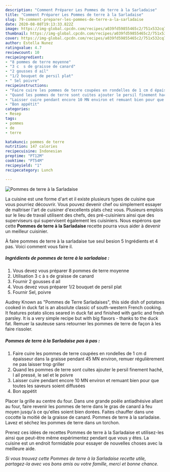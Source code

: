 ```yaml
---
description: "Comment Préparer Les Pommes de terre à la Sarladaise"
title: "Comment Préparer Les Pommes de terre à la Sarladaise"
slug: 79-comment-preparer-les-pommes-de-terre-a-la-sarladaise
date: 2020-08-08T19:13:33.822Z
image: https://img-global.cpcdn.com/recipes/a039fd59855465c2/751x532cq70/pommes-de-terre-a-la-sarladaise-photo-principale-de-la-recette.jpg
thumbnail: https://img-global.cpcdn.com/recipes/a039fd59855465c2/751x532cq70/pommes-de-terre-a-la-sarladaise-photo-principale-de-la-recette.jpg
cover: https://img-global.cpcdn.com/recipes/a039fd59855465c2/751x532cq70/pommes-de-terre-a-la-sarladaise-photo-principale-de-la-recette.jpg
author: Estella Nunez
ratingvalue: 4.7
reviewcount: 10
recipeingredient:
- "8 pommes de terre moyenne"
- "3 c  s de graisse de canard"
- "2 gousses d ail"
- "1/2 bouquet de persil plat"
- " Sel poivre"
recipeinstructions:
- "Faire cuire les pommes de terre coupées en rondelles de 1 cm d épaisseur dans la graisse pendant 45 MN environ, remuer régulièrement ne pas laisser trop griller"
- "Quand les pommes de terre sont cuites ajouter le persil finement haché, l ail pressé, le sel et le poivre"
- "Laisser cuire pendant encore 10 MN environ et remuant bien pour que toutes les saveurs soient diffusées"
- "Bon appétit"
categories:
- Resep
tags:
- pommes
- de
- terre

katakunci: pommes de terre 
nutrition: 147 calories
recipecuisine: Indonesian
preptime: "PT12M"
cooktime: "PT54M"
recipeyield: "1"
recipecategory: Lunch

---
```



![Pommes de terre à la Sarladaise](https://img-global.cpcdn.com/recipes/a039fd59855465c2/751x532cq70/pommes-de-terre-a-la-sarladaise-photo-principale-de-la-recette.jpg)

La cuisine est une forme d'art et il existe plusieurs types de cuisine que vous pourriez découvrir. Vous pouvez devenir chef ou simplement essayer de maîtriser l'art de cuisiner d'excellents plats chez vous. Plusieurs emplois sur le lieu de travail utilisent des chefs, des pré-cuisiniers ainsi que des superviseurs qui supervisent également les cuisiniers. Nous espérons que cette <strong> Pommes de terre à la Sarladaise </strong> recette pourra vous aider à devenir un meilleur cuisinier.

<!--inarticleads1-->

À faire pommes de terre à la sarladaise tue seul besion 5 Ingrédients et 4 pas. Voici comment vous faire il.

##### Ingrédients de pommes de terre à la sarladaise :

1. Vous devez vous préparer 8 pommes de terre moyenne
1. Utilisation 3 c à s de graisse de canard
1. Fournir 2 gousses d ail
1. Vous devez vous préparer 1/2 bouquet de persil plat
1. Fournir  Sel, poivre


Audrey Known as &#34;Pommes de Terre Sarladaises&#34;, this side dish of potatoes cooked in duck fat is an absolute classic of south-western French cooking. It features potato slices seared in duck fat and finished with garlic and fresh parsley. It is a very simple recipe but with big flavors - thanks to the duck fat. Remuer la sauteuse sans retourner les pommes de terre de façon à les faire rissoler. 

<!--inarticleads2-->

##### Pommes de terre à la Sarladaise pas à pas :

1. Faire cuire les pommes de terre coupées en rondelles de 1 cm d épaisseur dans la graisse pendant 45 MN environ, remuer régulièrement ne pas laisser trop griller
1. Quand les pommes de terre sont cuites ajouter le persil finement haché, l ail pressé, le sel et le poivre
1. Laisser cuire pendant encore 10 MN environ et remuant bien pour que toutes les saveurs soient diffusées
1. Bon appétit


Placer la grille au centre du four. Dans une grande poêle antiadhésive allant au four, faire revenir les pommes de terre dans le gras de canard à feu moyen jusqu&#39;à ce qu&#39;elles soient bien dorées. Faites chauffer dans une cocotte la moitié de la graisse de canard. Pommes de terre à la sarladaise. Lavez et séchez les pommes de terre dans un torchon. 

<!--inarticleads1-->

<p>
Prenez ces idées de recettes Pommes de terre à la Sarladaise et utilisez-les ainsi que peut-être même expérimentez pendant que vous y êtes. La cuisine est un endroit formidable pour essayer de nouvelles choses avec la meilleure aide.
</p>

<p>
<i>Si vous trouvez cette Pommes de terre à la Sarladaise recette utile, partagez-la avec vos bons amis ou votre famille, merci et bonne chance.</i>
</p>
